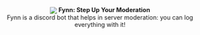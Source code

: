 
<div align="center">
  <img src="https://user-images.githubusercontent.com/107202816/213439172-302dbd3d-73e5-4962-990e-a6785b156d33.png" align="center">
  <strong>Fynn: Step Up Your Moderation</strong>
  <br>
Fynn is a discord bot that helps in server moderation: you can log everything with it!
